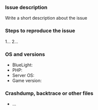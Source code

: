 ### Issue description
<!--- use our forum https://forums.pmmp.io for questions -->
Write a short description about the issue

### Steps to reproduce the issue
<!--- help us find the problem by adding steps to reproduce the issue -->
1...
2...

### OS and versions
<!--- use the 'version' command in BlueLight
NOTE: LATEST is not a valid version. 
PocketMine version should include Jenkins build number and/or git commit hash.
ALSO NOTE: NO support whatsoever will be provided for forks or spoons of BlueLight. Issues relating to non-official distributions will be closed as spam. Please send such issues to whoever is responsible for the fork or spoon you are using.
-->
* BlueLight:
* PHP:
* Server OS:
* Game version: 

### Crashdump, backtrace or other files
<!--- please use gist or anything else and add links here -->
* ...
